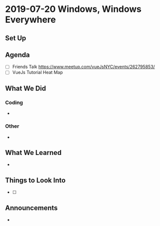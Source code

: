 # 2019-07-20 Windows, Windows Everywhere

## Set Up

## Agenda

- [ ] Friends Talk https://www.meetup.com/vueJsNYC/events/262795853/
- [ ] VueJs Tutorial Heat Map

## What We Did

### Coding

-

### Other

-

## What We Learned

-

## Things to Look Into

- [ ]

## Announcements

-
